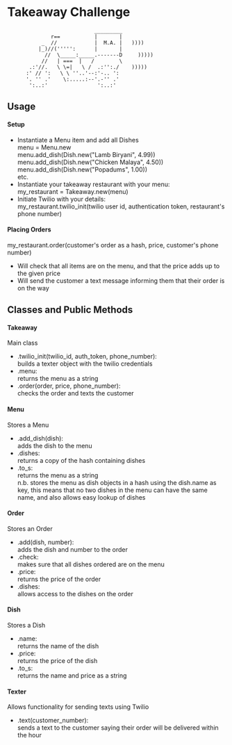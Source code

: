 Takeaway Challenge
==================
```
                            _________
              r==           |       |
           _  //            |  M.A. |   ))))
          |_)//(''''':      |       |
            //  \_____:_____.-------D     )))))
           //   | ===  |   /        \
       .:'//.   \ \=|   \ /  .:'':./    )))))
      :' // ':   \ \ ''..'--:'-.. ':
      '. '' .'    \:.....:--'.-'' .'
       ':..:'                ':..:'

 ```

## Usage ##
#### Setup ####
- Instantiate a Menu item and add all Dishes  
menu = Menu.new  
menu.add_dish(Dish.new("Lamb Biryani", 4.99))  
menu.add_dish(Dish.new("Chicken Malaya", 4.50))  
menu.add_dish(Dish.new("Popadums", 1.00))  
etc.  
- Instantiate your takeaway restaurant with your menu:  
my_restaurant = Takeaway.new(menu)  
- Initiate Twilio with your details:  
my_restaurant.twilio_init(twilio user id, authentication token, restaurant's phone number)  
#### Placing Orders ####
my_restaurant.order(customer's order as a hash, price, customer's phone number)  
- Will check that all items are on the menu, and that the price adds up to the given price  
- Will send the customer a text message informing them that their order is on the way  

## Classes and Public Methods ##
#### Takeaway ####
Main class  
- .twilio_init(twilio_id, auth_token, phone_number):  
    builds a texter object with the twilio credentials  
- .menu:  
    returns the menu as a string  
- .order(order, price, phone_number):  
    checks the order and texts the customer  

#### Menu ####
Stores a Menu  
- .add_dish(dish):  
    adds the dish to the menu  
- .dishes:  
    returns a copy of the hash containing dishes  
- .to_s:  
    returns the menu as a string  
n.b. stores the menu as dish objects in a hash using the dish.name as key, this means that no two dishes in the menu can have the same name, and also allows easy lookup of dishes  

#### Order ####
Stores an Order  
- .add(dish, number):   
    adds the dish and number to the order  
- .check:  
    makes sure that all dishes ordered are on the menu  
- .price:  
    returns the price of the order  
- .dishes:  
    allows access to the dishes on the order  

#### Dish ####
Stores a Dish  
- .name:  
    returns the name of the dish  
- .price:  
    returns the price of the dish  
- .to_s:  
    returns the name and price as a string  

#### Texter ####
Allows functionality for sending texts using Twilio  
- .text(customer_number):  
    sends a text to the customer saying their order will be delivered within the hour  

